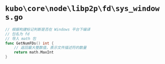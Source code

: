 # `kubo\core\node\libp2p\fd\sys_windows.go`

```go
// 根据构建标记判断是否在 Windows 平台下编译
// 包名为 fd
// 导入 math 包
func GetNumFDs() int {
    // 返回最大整数值，表示文件描述符的数量
    return math.MaxInt
}
```